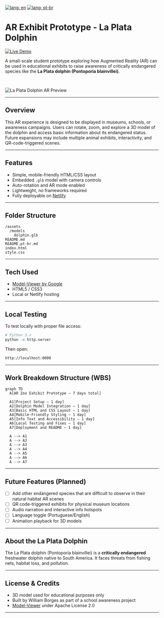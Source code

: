 [![lang: en](https://img.shields.io/badge/lang-en-red.svg)](README.md)
[![lang: pt-br](https://img.shields.io/badge/lang-pt--br-brightgreen.svg)](README.pt-br.md)

# AR Exhibit Prototype - La Plata Dolphin

[![Live Demo](https://img.shields.io/badge/Live%20Demo-Netlify-blueviolet?logo=netlify&style=for-the-badge)](https://your-netlify-link.netlify.app) <!-- 🔁 Replace with your real Netlify link -->

A small-scale student prototype exploring how Augmented Reality (AR) can be used in educational exhibits to raise awareness of critically endangered species like the **La Plata dolphin (Pontoporia blainvillei)**.

<br/>

![La Plata Dolphin AR Preview](assets/images/dolphin-preview.gif) 

---

## Overview

This AR experience is designed to be displayed in museums, schools, or awareness campaigns. Users can rotate, zoom, and explore a 3D model of the dolphin and access basic information about its endangered status. Future expansions may include multiple animal exhibits, interactivity, and QR-code-triggered scenes.

---

## Features

- Simple, mobile-friendly HTML/CSS layout  
- Embedded `.glb` model with camera controls  
- Auto-rotation and AR mode enabled  
- Lightweight, no frameworks required  
- Fully deployable on [Netlify](https://netlify.com)

---

## Folder Structure

```
/assets
  /models
    dolphin.glb
README.md
README.pt-br.md
index.html
style.css
```

---

## Tech Used

- [Model-Viewer by Google](https://modelviewer.dev/)
- HTML5 / CSS3
- Local or Netlify hosting

---

## Local Testing

To test locally with proper file access:

```bash
# Python 3.x
python -m http.server
```

Then open:
```bash
http://localhost:8000
```

---

## Work Breakdown Structure (WBS)

```mermaid
graph TD
  A[AR Zoo Exhibit Prototype – 7 days total]

  A1[Project Setup – 1 day]
  A2[Dolphin Model Integration – 1 day]
  A3[Basic HTML and CSS Layout – 1 day]
  A4[Mobile-Friendly Styling – 1 day]
  A5[Info Text and Accessibility – 1 day]
  A6[Local Testing and Fixes – 1 day]
  A7[Deployment and README – 1 day]

  A --> A1
  A --> A2
  A --> A3
  A --> A4
  A --> A5
  A --> A6
  A --> A7
```

---

## Future Features (Planned)

- [ ] Add other endangered species that are difficult to observe in their natural habitat AR scenes
- [ ] QR code-triggered exhibits for physical museum locations  
- [ ] Audio narration and interactive info hotspots  
- [ ] Language toggle (Portuguese/English)  
- [ ] Animation playback for 3D models  

---

## About the La Plata Dolphin

The La Plata dolphin (Pontoporia blainvillei) is a **critically endangered** freshwater dolphin native to South America. It faces threats from fishing nets, habitat loss, and pollution.

---

## License & Credits

- 3D model used for educational purposes only  
- Built by William Borges as part of a school awareness project  
- [Model-Viewer](https://github.com/google/model-viewer) under Apache License 2.0

---
